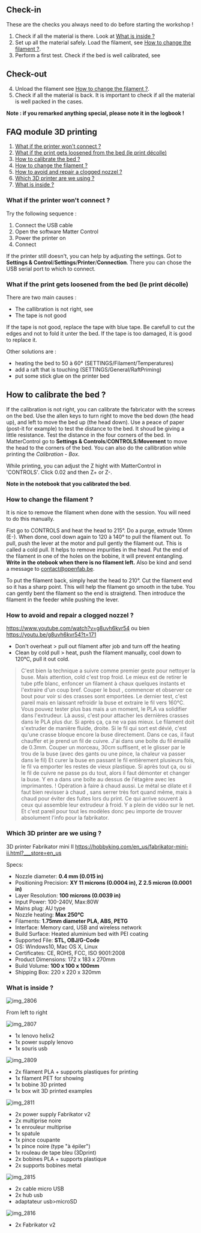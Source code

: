 ## Check-in
These are the checks you always need to do before starting the workshop !

1. Check if all the material is there. Look at [What is inside ?](https://github.com/openfab-lab/FabMob/blob/master/FAQ/FAQ_3Dprinting-module.md#what-is-inside-)
2. Set up all the material safely. Load the filament, see [How to change the filament ?](https://github.com/openfab-lab/FabMob/blob/master/FAQ/FAQ_3Dprinting-module.md#how-to-change-the-filament-).
3. Perform a first test. Check if the bed is well calibrated, see  

## Check-out
4. Unload the filament see [How to change the filament ?](https://github.com/openfab-lab/FabMob/blob/master/FAQ/FAQ_3Dprinting-module.md#how-to-change-the-filament-).
5. Check if all the material is back. It is important to check if all the material is well packed in the cases. 

**Note : if you remarked anything special, please note it in the logbook !**



## FAQ module 3D printing

1. [What if the printer won't connect ?](https://github.com/openfab-lab/FabMob/blob/master/FAQ/FAQ_3Dprinting-module.md#what-if-the-printer-wont-connect-)
2. [What if the print gets loosened from the bed (le print décolle)](https://github.com/openfab-lab/FabMob/blob/master/FAQ/FAQ_3Dprinting-module.md#what-if-the-print-gets-loosened-from-the-bed-le-print-d%C3%A9colle)
3. [How to calibrate the bed ?]()
3. [How to change the filament ?](https://github.com/openfab-lab/FabMob/blob/master/FAQ/FAQ_3Dprinting-module.md#how-to-change-the-filament-)
4. [How to avoid and repair a clogged nozzel ?](https://github.com/openfab-lab/FabMob/blob/master/FAQ/FAQ_3Dprinting-module.md#how-to-avoid-and-repair-a-clogged-nozzel-)
5. [Which 3D printer are we using ?](https://github.com/openfab-lab/FabMob/blob/master/FAQ/FAQ_3Dprinting-module.md#which-3d-printer-are-we-using-)
6. [What is inside ?](https://github.com/openfab-lab/FabMob/blob/master/FAQ/FAQ_3Dprinting-module.md#what-is-inside-)



### What if the printer won't connect ?
Try the following sequence :
1. Connect the USB cable
2. Open the software Matter Control
3. Power the printer on
4. Connect

If the printer still doesn't, you can help by adjusting the settings. Got to **Settings & Control**/**Settings**/**Printer**/**Connection**. There you can chose the USB serial port to which to connect.  

### What if the print gets loosened from the bed (le print décolle)
There are two main causes :
- The callibration is not right, see 
- The tape is not good

If the tape is not good, replace the tape with blue tape. Be carefull to cut the edges and not to fold it unter the bed. If the tape is too damaged, it is good to replace it.

Other solutions are :
- heating the bed to 50 à 60° (SETTINGS/Filament/Temperatures)
- add a raft that is touching (SETTINGS/General/RaftPriming)
- put some stick glue on the printer bed

## How to calibrate the bed ?
If the calibration is not right, you can calibrate the fabricator with the screws on the bed. Use the allen keys to turn right to move the bed down (the head up), and left to move the bed up (the head down). Use a peace of paper (post-it for example) to test the distance to the bed. It shoud be giving a little resistance. Test the distance in the four corners of the bed. In MatterControl go to **Settings & Controls**/**CONTROLS**/**Movement** to move the head to the corners of the bed. You can also do the callibration while printing the *Calibration - Box*.

While printing, you can adjust the Z hight with MatterControl in 'CONTROLS'. Click 0.02 and then Z+ or Z-.

**Note in the notebook that you calibrated the bed**.


### How to change the filament ?
It is nice to remove the filament when done with the session. You will need to do this manually.

Fist go to CONTROLS and heat the head to 215°. Do a purge, extrude 10mm (E-). When done, cool down again to 120 à 140° to pull the filament out. To pull, push the lever at the motor and pull gently the filament out. This is called a cold pull. It helps to remove impurities in the head. Put the end of the filament in one of the holes on the bobine, it will prevent entangling. **Write in the otebook when there is no filament left.** Also be kind and send a message to contact@openfab.be.

To put the filament back, simply heat the head to 210°. Cut the filament end so it has a sharp point. This will help the filament go smooth in the tube. You can gently bent the filament so the end is straigtend. Then introduce the filament in the feeder while pushing the lever.


### How to avoid and repair a clogged nozzel ?
https://www.youtube.com/watch?v=g8uvh6kvr54
ou bien https://youtu.be/g8uvh6kvr54?t=171 
- Don't overheat > pull out filament after job and turn off the heating
- Clean by cold pull > heat, push the filament manually, cool down to 120°C, pull it out cold.

> C'est bien la technique a suivre comme premier geste pour nettoyer la buse. 
Mais attention, cold c'est trop froid. Le mieux est de retirer le tube ptfe blanc, enfoncer un filament à chaux quelques instants et l'extraire d'un coup bref. 
Couper le bout , commencer et observer ce bout pour voir si des crasses sont emportées. 
Le dernier test, c'est pareil mais en laissant refroidir la buse et extraire le fil vers 160°C. Vous pouvez tester plus bas mais a un moment, le PLA va solidifier dans l'extrudeur.
Là aussi, c'est pour attacher les dernières crasses dans le PLA plus dur. 
Si après ça, ça ne va pas mieux. Le filament doit s'extruder de manière fluide, droite. Si le fil qui sort est dévié, c'est qu'une crasse bloque encore la buse directement. 
Dans ce cas, il faut chauffer et je prend un fil de cuivre. J'ai dans une boîte du fil émaillé de 0.3mm. 
Couper un morceau, 30cm suffisent, et le glisser par le trou de la buse (avec des gants ou une pince, la chaleur va passer dans le fil)
Et curer la buse en passant le fil entièrement plusieurs fois, le fil va emporter les restes de vieux plastique. 
Si après tout ça, ou si le fil de cuivre ne passe ps du tout, alors il faut démonter et changer la buse. Y en a dans une boîte au dessus de l'étagère avec les imprimantes. 
! Opération à faire à chaud aussi. Le métal se dilate et il faut bien revisser à chaud , sans serrer très fort quand même, mais à chaud pour éviter des fuites lors du print. Ce qui arrive souvent à ceux qui assemble leur extrudeur à froid.
Y a plein de vidéo sur le net. Et c'est pareil pour tout les modèles donc peu importe de trouver absolument l'info pour la fabrikator.


### Which 3D printer are we using ? 
3D printer Fabrikator mini II
https://hobbyking.com/en_us/fabrikator-mini-ii.html?___store=en_us

Specs:
- Nozzle diameter: **0.4 mm (0.015 in)**
- Positioning Precision: **XY 11 microns (0.0004 in), Z 2.5 micron (0.0001 in)**
- Layer Resolution: **100 microns (0.0039 in)**
- Input Power: 100-240V, Max:80W
- Mains plug: AU type
- Nozzle heating: **Max 250℃**
- Filaments: **1.75mm diameter PLA, ABS, PETG**
- Interface: Memory card, USB and wireless network
- Build Surface: Heated aluminium bed with PEI coating
- Supported File: **STL, OBJ/G-Code**
- OS: Windows10, Mac OS X, Linux
- Certificates: CE, ROHS, FCC, ISO 9001:2008
- Product Dimensions: 172 x 183 x 270mm
- Build Volume: **100 x 100 x 100mm**
- Shipping Box: 220 x 220 x 320mm


### What is inside ?

![img_2806](https://user-images.githubusercontent.com/31619215/45151750-72f7f700-b1cf-11e8-9a79-19c86d2d4900.jpg)

From left to right

![img_2807](https://user-images.githubusercontent.com/31619215/45151769-830fd680-b1cf-11e8-8c91-0bc05be66e1b.jpg)

- 1x lenovo helix2
- 1x power supply lenovo
- 1x souris usb

![img_2809](https://user-images.githubusercontent.com/31619215/45151906-dd109c00-b1cf-11e8-85aa-008524d95aac.jpg)

- 2x filament PLA + supports plastiques for printing
- 1x filament PET for showing
- 1x bobine 3D printed
- 1x box wit 3D printed examples

![img_2811](https://user-images.githubusercontent.com/31619215/45152153-7d66c080-b1d0-11e8-9950-0bd3130f3cf6.jpg)

- 2x power supply Fabrikator v2
- 2x multiprise noire
- 1x enrouleur multiprise
- 1x spatule
- 1x pince coupante
- 1x pince noire (type "à épiler")
- 1x rouleau de tape bleu (3Dprint)
- 2x bobines PLA + supports plastique
- 2x supports bobines metal

![img_2815](https://user-images.githubusercontent.com/31619215/45152223-b6069a00-b1d0-11e8-8eb6-139242820e21.jpg)

- 2x cable micro USB
- 2x hub usb
- adaptateur usb>microSD

![img_2816](https://user-images.githubusercontent.com/31619215/45152302-e77f6580-b1d0-11e8-8bd8-d72bcdf7846f.jpg)

- 2x Fabrikator v2

